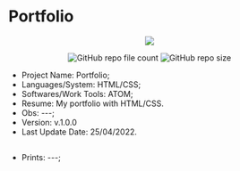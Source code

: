 # Portfolio

<p align="center">
<img src="http://img.shields.io/static/v1?label=STATUS&message=Updated&color=orange&style=flat"/>
</p>

<p align="center">
<img alt="GitHub repo file count" src="https://img.shields.io/github/directory-file-count/Rafa-KozAnd/Portfolio">
<img alt="GitHub repo size" src="https://img.shields.io/github/repo-size/Rafa-KozAnd/Portfolio">
</p>

- Project Name: Portfolio;
- Languages/System: HTML/CSS; 
- Softwares/Work Tools: ATOM; 
- Resume: My portfolio with HTML/CSS.
- Obs: ---;
- Version: v.1.0.0
- Last Update Date: 25/04/2022.

##

- Prints: ---;
